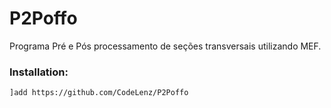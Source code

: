 # P2Poffo
Programa Pré e Pós processamento de seções transversais utilizando MEF.

### Installation:

```bash
]add https://github.com/CodeLenz/P2Poffo
```
